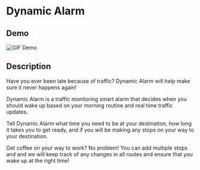 # Dynamic Alarm

## Demo
![GIF Demo](https://github.com/babaker5755/Dynamic/blob/master/dynamic_alarm_gif.gif)

## Description
Have you ever been late because of traffic? Dynamic Alarm will help make sure it never happens again!

Dynamic Alarm is a traffic monitoring smart alarm that decides when you should wake up based on your morning routine and real time traffic updates.

Tell Dynamic Alarm what time you need to be at your destination, how long it takes you to get ready, and if you will be making any stops on your way to your destination. 

Get coffee on your way to work? No problem! You can add multiple stops and and we will keep track of any changes in all routes and ensure that you wake up at the right time!


